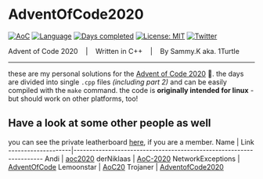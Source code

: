 # AdventOfCode2020

[![AoC](https://img.shields.io/badge/Advent%20of%20Code-2020-8803ec?style=for-the-badge)](https://adventofcode.com/)
[![Language](https://img.shields.io/badge/Powered%20by-C%2B%2B-ff69b4?style=for-the-badge)](https://de.wikipedia.org/wiki/C%2B%2B)
[![Days completed](https://img.shields.io/badge/Survived%20Days-5.5-red?style=for-the-badge)](https://github.com/1Turtle/AdventOfCode2020/find/main)
[![License: MIT](https://img.shields.io/github/license/1Turtle/AdventOfCode2020?style=for-the-badge)](https://mit-license.org/)
[![Twitter](https://img.shields.io/twitter/follow/EinBaumeister?style=for-the-badge)](https://twitter.com/Einbaumeister?ref_src=twsrc%5Etfw)

Advent of Code 2020 &nbsp;&nbsp; | &nbsp;&nbsp; Written in C++ &nbsp;&nbsp; | &nbsp;&nbsp; By Sammy.K aka. 1Turtle
- - - -

these are my personal solutions for the [Advent of Code 2020](https://adventofcode.com/2020) 🎄. the days are divided into single ``.cpp`` files _(including part 2)_ and can be easily compiled with the ``make`` command.
the code is **originally intended for linux** - but should work on other platforms, too!

## Have a look at some other people as well
you can see the private leatherboard [here](https://adventofcode.com/2020/leaderboard/private/view/670567 "Link to https://adventofcode.com/"), if you are a member.
Name                | Link
--------------------|--------------------------------------------------------------------
Andi                | [aoc2020](https://github.com/andi-makes/aoc2020 "goes to the repo")
derNiklaas          | [AoC-2020](https://github.com/derNiklaas/AoC-2020 "goes to the repo")
NetworkExceptions   | [AdventOfCode](https://github.com/networkException/AdventOfCode "goes to the repo")
Lemoonstar          | [AoC20](https://github.com/LeMoonStar/AoC20 "goes to the repo")
Trojaner            | [AdventofCode2020](https://github.com/TrojanerHD/AdventofCode2020 "goes to the repo")
